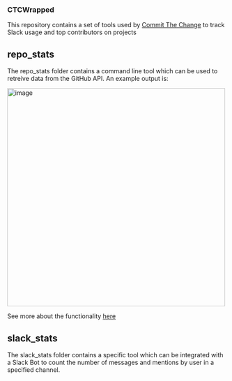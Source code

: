 ### CTCWrapped
This repository contains a set of tools used by [Commit The Change](https://ctc-uci.com/) to track Slack usage and top contributors on projects

## repo_stats
The repo_stats folder contains a command line tool which can be used to retreive data from the GitHub API. An example output is:

<img width="500" height="auto" alt="image" src="https://github.com/user-attachments/assets/f91a77e1-8572-4f8b-b710-56a18af1027b" />

See more about the functionality [here](https://github.com/theNatePi/CTCWrapped/tree/main/repo_stats)

## slack_stats
The slack_stats folder contains a specific tool which can be integrated with a Slack Bot to count the number of messages and mentions by user in a specified channel.
